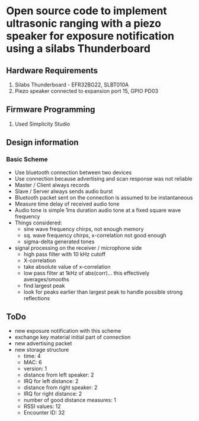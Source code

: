 #  Open source code to implement ultrasonic ranging with a piezo speaker for exposure notification using a silabs Thunderboard

##  Hardware Requirements
1.  Silabs Thunderboard - EFR32BG22, SLBT010A
2.  Piezo speaker connected to expansion port 15, GPIO PD03


## Firmware Programming
1.  Used Simplicity Studio



## Design information

### Basic Scheme
- Use bluetooth connection between two devices
- Use connection because advertising and scan response was not reliable
- Master / Client always records
- Slave / Server always sends audio burst
- Bluetooth packet sent on the connection is assumed to be instantaneous
- Measure time delay of received audio tone
- Audio tone is simple 1ms duration audio tone at a fixed square wave frequency
- Things considered:
    - sine wave frequency chirps, not enough memory
    - sq. wave frequency chirps, x-correlation not good enough
    - sigma-delta generated tones
- signal processing on the receiver / microphone side
    - high pass filter with 10 kHz cutoff
    - X-correlation
    - take absolute value of x-correlation
    - low pass filter at 1kHz of abs(corr)... this effectively averages/smooths
    - find largest peak
    - look for peaks earlier than largest peak to handle possible strong
      reflections

## ToDo
- new exposure notification with this scheme
- exchange key material initial part of connection
- new advertising packet
- new storage structure
    - time: 4
    - MAC: 6
    - version: 1
    - distance from left speaker: 2
    - IRQ for left distance: 2
    - distance from right speaker: 2
    - IRQ for right distance: 2
    - number of good distance measures: 1
    - RSSI values: 12
    - Encounter ID: 32



